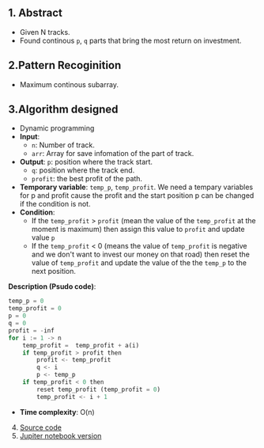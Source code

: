 ## 1. Abstract
- Given N tracks.
- Found continous `p`, `q` parts that bring the most return on investment.
## 2.Pattern Recoginition
- Maximum continous subarray.
## 3.Algorithm designed
- Dynamic programming
- **Input**:
  - `n`: Number of track.
  - `arr`: Array for save infomation of the part of track.
- **Output**: `p`: position where the track start.
  - `q`: position where the track end.
  - `profit`: the best profit of the path.
- **Temporary variable**: `temp_p`, `temp_profit`. We need a tempary variables for p and profit cause the profit and the start position p can be changed if the condition is not.
- **Condition**:
  - If the `temp_profit` > `profit` (mean the value of the `temp_profit` at the moment is maximum) then assign this value to `profit` and update value `p`
  - If the `temp_profit` < 0 (means the value of `temp_profit` is negative and we don't want to invest our money on that road) then reset the value of `temp_profit` and update the value of the the `temp_p` to the next position.

**Description (Psudo code)**:
```python
temp_p = 0
temp_profit = 0
p = 0
q = 0
profit = -inf 
for i := 1 -> n 
    temp_profit =  temp_profit + a(i)
    if temp_profit > profit then
        profit <- temp_profit
        q <- i
        p <- temp_p
    if temp_profit < 0 then
        reset temp_profit (temp_profit = 0)
        temp_profit <- i + 1
```
- **Time complexity**: O(n)
4. [Source code](./solution.py)
5. [Jupiter notebook version](./solution.ipynb)